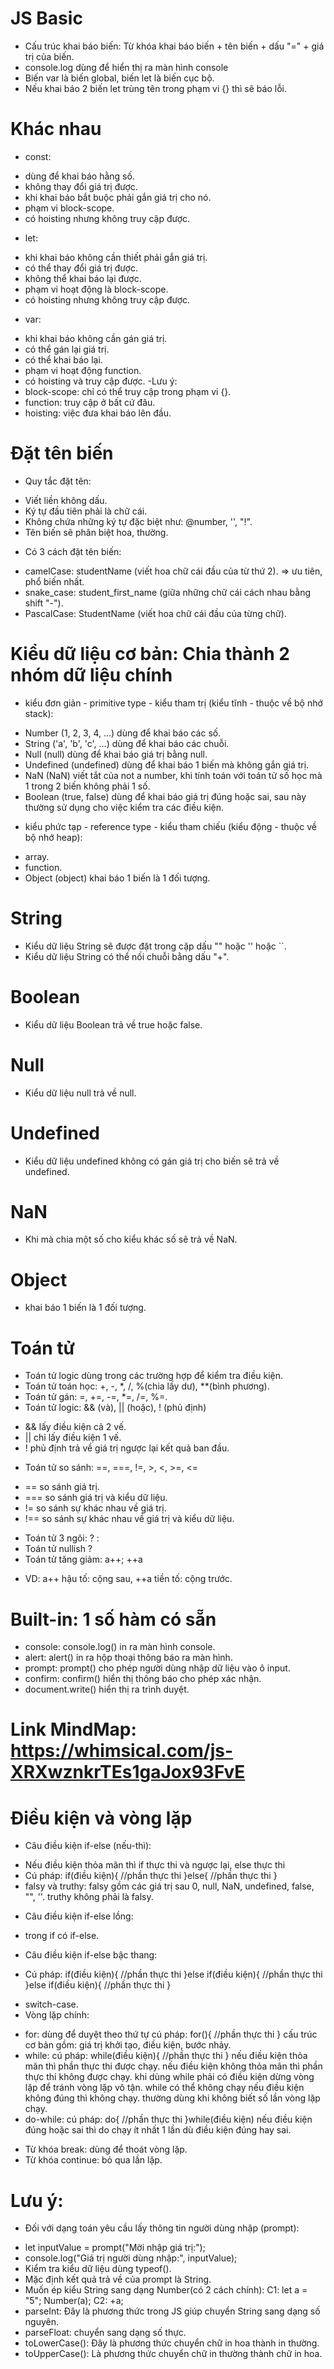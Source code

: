 # JS Basic
- Cấu trúc khai báo biến: Từ khóa khai báo biến + tên biến + dấu "=" + giá trị của biến.
- console.log dùng để hiển thị ra màn hình console
- Biến var là biến global, biến let là biến cục bộ.
- Nếu khai báo 2 biến let trùng tên trong phạm vi {} thì sẽ báo lỗi.
# Khác nhau
- const:
+ dùng để khai báo hằng số.
+ không thay đổi giá trị được.
+ khi khai báo bắt buộc phải gắn giá trị cho nó.
+ phạm vi block-scope.
+ có hoisting nhưng không truy cập được.
- let: 
+ khi khai báo không cần thiết phải gắn giá trị.
+ có thể thay đổi giá trị được.
+ không thể khai báo lại được.
+ phạm vi hoạt động là block-scope.
+ có hoisting nhưng không truy cập được.
- var:
+ khi khai báo không cần gán giá trị.
+ có thể gán lại giá trị.
+ có thể khai báo lại.
+ phạm vi hoạt động function.
+ có hoisting và truy cập được.
-Lưu ý:
+ block-scope: chỉ có thể truy cập trong phạm vi {}.
+ function: truy cập ở bất cứ đâu.
+ hoisting: việc đưa khai báo lên đầu.
# Đặt tên biến
- Quy tắc đặt tên:
+ Viết liền không dấu.
+ Ký tự đầu tiên phải là chữ cái.
+ Không chứa những ký tự đặc biệt như: @number, '', "!".
+ Tên biến sẽ phân biệt hoa, thường.
- Có 3 cách đặt tên biến:
+ camelCase: studentName (viết hoa chữ cái đầu của từ thứ 2). => ưu tiên, phổ biến nhất.
+ snake_case: student_first_name (giữa những chữ cái cách nhau bằng shift "-").
+ PascalCase: StudentName (viết hoa chữ cái đầu của từng chữ).
# Kiểu dữ liệu cơ bản: Chia thành 2 nhóm dữ liệu chính 
- kiểu đơn giản - primitive type - kiểu tham trị (kiểu tĩnh - thuộc về bộ nhớ stack):
+ Number (1, 2, 3, 4, ...) dùng để khai báo các số.
+ String ('a', 'b', 'c', ...) dùng để khai báo các chuỗi.
+ Null (null) dùng để khai báo giá trị bằng null.
+ Undefined (undefined) dùng để khai báo 1 biến mà không gắn giá trị.
+ NaN (NaN) viết tắt của not a number, khi tính toán với toán tử số học mà 1 trong 2 biến không phải 1 số.
+ Boolean (true, false) dùng để khai báo giá trị đúng hoặc sai, sau này thường sử dụng cho việc kiểm tra các điều kiện.
- kiểu phức tạp - reference type - kiểu tham chiếu (kiểu động - thuộc về bộ nhớ heap):
+ array.
+ function.
+ Object (object) khai báo 1 biến là 1 đối tượng.
# String
- Kiểu dữ liệu String sẽ được đặt trong cặp dấu "" hoặc '' hoặc ``.
- Kiểu dữ liệu String có thể nối chuỗi bằng dấu "+".
# Boolean
- Kiểu dữ liệu Boolean trả về true hoặc false.
# Null
- Kiểu dữ liệu null trả về null.
# Undefined 
- Kiểu dữ liệu undefined không có gán giá trị cho biến sẽ trả về undefined. 
# NaN
- Khi mà chia một số cho kiểu khác số sẽ trả về NaN.
# Object 
- khai báo 1 biến là 1 đối tượng.
# Toán tử
- Toán tử logic dùng trong các trường hợp để kiểm tra điều kiện.
- Toán tử toán học: +, -, *, /, %(chia lấy dư), **(bình phương).
- Toán tử gán: =, +=, -=, *=, /=, %=.
- Toán tử logic: && (và), || (hoặc), ! (phủ định)
+ && lấy điều kiện cả 2 vế.
+ || chỉ lấy điều kiện 1 vế.
+ ! phủ định trả về giá trị ngược lại kết quả ban đầu.
- Toán tử so sánh: ==, ===, !=, >, <, >=, <=
+ == so sánh giá trị.
+ === so sánh giá trị và kiểu dữ liệu.
+ != so sánh sự khác nhau về giá trị.
+ !== so sánh sự khác nhau về giá trị và kiểu dữ liệu.
- Toán tử 3 ngôi: ? :
- Toán tử nullish ?
- Toán tử tăng giảm: a++; ++a
+ VD: a++ hậu tố: cộng sau, ++a tiền tố: cộng trước.
<!-- 
let a = 5; console.log("giá trị a: ", a++); //giá trị của a sẽ là 5.

let a = 5; console.log("giá trị a: ", ++a); //giá trị của a sẽ là 6.

let result = a++ + ++a + a++ + a + a++; //kết quả sẽ là 35. 
-->
# Built-in: 1 số hàm có sẵn
- console: console.log() in ra màn hình console.
- alert: alert() in ra hộp thoại thông báo ra màn hình.
- prompt: prompt() cho phép người dùng nhập dữ liệu vào ô input.
- confirm: confirm() hiển thị thông báo cho phép xác nhận.
- document.write() hiển thị ra trình duyệt.
# Link MindMap: https://whimsical.com/js-XRXwznkrTEs1gaJox93FvE

# Điều kiện và vòng lặp
- Câu điều kiện if-else (nếu-thì):
+ Nếu điều kiện thỏa mãn thì if thực thi và ngược lại, else thực thi
+ Cú pháp:
if(điều kiện){
    //phần thực thi
}else{
    //phần thực thi
}
+ falsy và truthy:
falsy gồm các giá trị sau 0, null, NaN, undefined, false, "", ''. 
truthy không phải là falsy.
- Câu điều kiện if-else lồng:
+ trong if có if-else.
- Câu điều kiện if-else bậc thang:
+ Cú pháp:
if(điều kiện){
    //phần thực thi
}else if(điều kiện){
    //phần thực thi
}else if(điều kiện){
    //phần thực thi
}
- switch-case.
- Vòng lặp chính:
+ for: dùng để duyệt theo thứ tự
cú pháp: 
for(){
    //phần thực thi
}
cấu trúc cơ bản gồm: giá trị khởi tạo, điều kiện, bước nhảy.
+ while:
cú pháp: while(điều kiện){
    //phần thực thi
}
nếu điều kiện thỏa mãn thì phần thực thi được chạy.
nếu điều kiện không thỏa mãn thì phần thực thi không được chạy.
khi dùng while phải có điều kiện dừng vòng lặp để tránh vòng lặp vô tận.
while có thể không chạy nếu điều kiện không đúng thì không chạy.
thường dùng khi không biết số lần vòng lặp chạy.
+ do-while:
cú pháp: do{
    //phần thực thi
}while(điều kiện)
nếu điều kiện đúng hoặc sai thì do chạy ít nhất 1 lần dù điều kiện đúng hay sai.
- Từ khóa break: dùng để thoát vòng lặp.
- Từ khóa continue: bỏ qua lần lặp.
# Lưu ý:
- Đối với dạng toán yêu cầu lấy thông tin người dùng nhập (prompt):
+ let inputValue = prompt("Mời nhập giá trị:");
+ console.log("Giá trị người dùng nhập:", inputValue);
+ Kiểm tra kiểu dữ liệu dùng typeof().
+ Mặc định kết quả trả về của prompt là String.
+ Muốn ép kiểu String sang dạng Number(có 2 cách chính): 
C1: let a = "5"; Number(a); 
C2: +a; 
+ parseInt: Đây là phương thức trong JS giúp chuyển String sang dạng số nguyên.
+ parseFloat: chuyển sang dạng số thực.
+ toLowerCase(): Đây là phương thức chuyển chữ in hoa thành in thường.
+ toUpperCase(): Là phương thức chuyển chữ in thường thành chữ in hoa.
